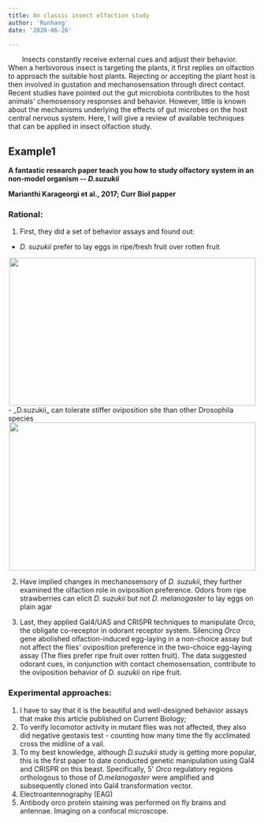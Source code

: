 ```yaml
---
title: An classic insect olfaction study 
author: 'Runhang'
date: '2020-06-26'

---
```


&emsp;&emsp;Insects constantly receive external cues and adjust their behavior. When a herbivorous insect is targeting the plants,
it first replies on olfaction to approach the suitable host plants. Rejecting or accepting the plant host is then involved in
gustation and mechanosensation through direct contact. Recent studies have pointed out the gut microbiota contributes to the
host animals' chemosensory responses and behavior. However, little is known about the mechanisms underlying the effects of
gut microbes on the host central nervous system. Here, I will give a review of available techniques that can be applied in
insect olfaction study.

## Example1

**A fantastic research paper teach you how to study olfactory system in an non-model organism -- _D.suzukii_**

**Marianthi Karageorgi et al., 2017; Curr Biol papper**

### Rational:
1. First, they did a set of behavior assays and found out:
- _D. suzukii_ prefer to lay eggs in ripe/fresh fruit over rotten fruit
<center>
<img src="/en/pics/SWD_fig1.png" alt="" width="500px" height="300px"/>
</center>
- _D.suzukii_ can tolerate stiffer oviposition site than other Drosophila species
<center>
<img src="/en/pics/SWD_fig2.png" alt="" width="500px" height="300px"/>
</center>

2. Have implied changes in mechanosensory of _D. suzukii_, they further examined the olfaction role in oviposition preference.
Odors from ripe strawberries can elicit _D. suzukii_ but not _D. melanogaster_ to lay eggs on plain agar  

3. Last, they applied Gal4/UAS and CRISPR techniques to manipulate _Orco_, the obligate co-receptor in odorant receptor system.
Silencing _Orco_ gene abolished olfaction-induced egg-laying in a non-choice assay but not affect the flies' oviposition preference
in the two-choice egg-laying assay (The flies prefer ripe fruit over rotten fruit). The data suggested odorant cues, in conjunction
with contact chemosensation, contribute to the oviposition behavior of _D. suzukii_ on ripe fruit.


### Experimental approaches:
1. I have to say that it is the beautiful and well-designed behavior assays that make this article published on Current Biology;
2. To verify locomotor activity in mutant flies was not affected, they also did negative geotaxis test - counting how many time the fly acclimated cross the midline of a vail.  
3. To my best knowledge, although _D.suzukii_ study is getting more popular, this is the first paper to date conducted genetic
manipulation using Gal4 and CRISPR on this beast. Specifically, 5' _Orco_ regulatory regions orthologous to those of _D.melanogaster_ were amplified and subsequently cloned into Gal4 transformation vector.  
4. Electroantennography (EAG)
5. Antibody orco protein staining was performed on fly brains and antennae. Imaging on a confocal microscope.
